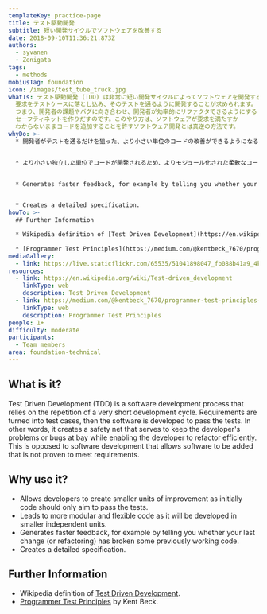 ```yaml
---
templateKey: practice-page
title: テスト駆動開発
subtitle: 短い開発サイクルでソフトウェアを改善する
date: 2018-09-10T11:36:21.873Z
authors:
  - syvanen
  - Zenigata
tags:
  - methods
mobiusTag: foundation
icon: /images/test_tube_truck.jpg
whatIs: テスト駆動開発 (TDD) は非常に短い開発サイクルによってソフトウェアを開発するプロセスです。
  要求をテストケースに落とし込み、そのテストを通るように開発することが求められます。
  つまり、開発者の課題やバグに向き合わせ、開発者が効率的にリファクタできるようにする
  セーフティネットを作りだすのです。このやり方は、ソフトウェアが要求を満たすか
  わからないままコードを追加することを許すソフトウェア開発とは真逆の方法です。
whyDo: >-
  * 開発者がテストを通るだけを狙った、より小さい単位のコードの改善ができるようになる。


  * より小さい独立した単位でコードが開発されるため、よりモジュール化された柔軟なコードにつながる。


  * Generates faster feedback, for example by telling you whether your last change (or refactoring) has broken some previously working code.


  * Creates a detailed specification.
howTo: >-
  ## Further Information

  * Wikipedia definition of [Test Driven Development](https://en.wikipedia.org/wiki/Test-driven_development).

  * [Programmer Test Principles](https://medium.com/@kentbeck_7670/programmer-test-principles-d01c064d7934) by Kent Beck.
mediaGallery:
  - link: https://live.staticflickr.com/65535/51041898047_fb088b41a9_4k.jpg
resources:
  - link: https://en.wikipedia.org/wiki/Test-driven_development
    linkType: web
    description: Test Driven Development
  - link: https://medium.com/@kentbeck_7670/programmer-test-principles-d01c064d7934
    linkType: web
    description: Programmer Test Principles
people: 1+
difficulty: moderate
participants:
  - Team members
area: foundation-technical
---
```

## What is it?

Test Driven Development (TDD) is a software development process that relies on the repetition of a very short development cycle. Requirements are turned into test cases, then the software is developed to pass the tests. In other words, it creates a safety net that serves to keep the developer's problems or bugs at bay while enabling the developer to refactor efficiently. This is opposed to software development that allows software to be added that is not proven to meet requirements.

## Why use it?

- Allows developers to create smaller units of improvement as initially code should only aim to pass the tests.
- Leads to more modular and flexible code as it will be developed in smaller independent units.
- Generates faster feedback, for example by telling you whether your last change (or refactoring) has broken some previously working code.
- Creates a detailed specification.

## Further Information

- Wikipedia definition of [Test Driven Development](https://en.wikipedia.org/wiki/Test-driven_development).
- [Programmer Test Principles](https://medium.com/@kentbeck_7670/programmer-test-principles-d01c064d7934) by Kent Beck.
